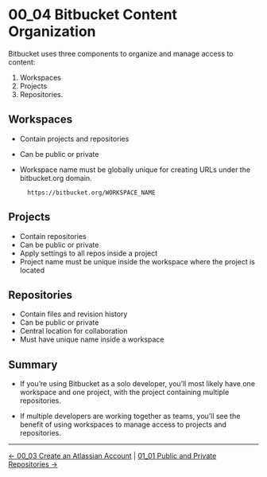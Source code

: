 # 00_04 Bitbucket Content Organization
Bitbucket uses three components to organize and manage access to content:

1. Workspaces
1. Projects
1. Repositories.

## Workspaces
- Contain projects and repositories
- Can be public or private
- Workspace name must be globally unique for creating URLs under the bitbucket.org domain.

        https://bitbucket.org/WORKSPACE_NAME

## Projects
- Contain repositories
- Can be public or private
- Apply settings to all repos inside a project
- Project name must be unique inside the workspace where the project is located

## Repositories
- Contain files and revision history
- Can be public or private
- Central location for collaboration
- Must have unique name inside a workspace

## Summary
- If you’re using Bitbucket as a solo developer, you’ll most likely have one workspace and one project, with the project containing multiple repositories.

- If multiple developers are working together as teams, you’ll see the benefit of using workspaces to manage access to projects and repositories.


<!-- FooterStart -->
---
[← 00_03 Create an Atlassian Account](../00_03_atlassian_acct/README.md) | [01_01 Public and Private Repositories →](../../ch1_get_started/01_01_repos/README.md)
<!-- FooterEnd -->
